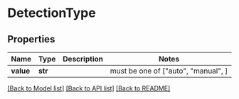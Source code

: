 # DetectionType


## Properties
Name | Type | Description | Notes
------------ | ------------- | ------------- | -------------
**value** | **str** |  |  must be one of ["auto", "manual", ]

[[Back to Model list]](../README.md#documentation-for-models) [[Back to API list]](../README.md#documentation-for-api-endpoints) [[Back to README]](../README.md)
